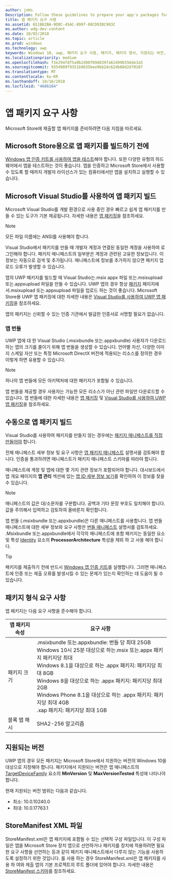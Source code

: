 ```yaml
---
author: jnHs
Description: Follow these guidelines to prepare your app's packages for submission to the Microsoft Store.
title: 앱 패키지 요구 사항
ms.assetid: 651B82BA-9D0C-45AC-8997-88CD93DC903C
ms.author: wdg-dev-content
ms.date: 10/02/2018
ms.topic: article
ms.prod: windows
ms.technology: uwp
keywords: Windows 10, uwp, 패키지 요구 사항, 패키지, 패키지 형식, 지원되는 버전, 제출
ms.localizationpriority: medium
ms.openlocfilehash: f3e294fdf5a9b2d98f09d839fa62499b556de3a5
ms.sourcegitcommit: 9354909f9351b9635bee9bb2dc62db60d2d70107
ms.translationtype: MT
ms.contentlocale: ko-KR
ms.lasthandoff: 10/16/2018
ms.locfileid: "4686164"
---
```

# <a name="app-package-requirements"></a>앱 패키지 요구 사항

Microsoft Store에 제출할 앱 패키지를 준비하려면 다음 지침을 따르세요.

## <a name="before-you-build-your-apps-package-for-the-microsoft-store"></a>Microsoft Store용으로 앱 패키지를 빌드하기 전에

[Windows 앱 인증 키트를 사용하여 앱을 테스트](../debug-test-perf/windows-app-certification-kit.md)해야 합니다. 또한 다양한 유형의 하드웨어에서 앱을 테스트하는 것이 좋습니다. 앱을 인증하고 Microsoft Store에서 사용할 수 있도록 할 때까지 개발자 라이선스가 있는 컴퓨터에서만 앱을 설치하고 실행할 수 있습니다.

## <a name="building-the-app-package-using-microsoft-visual-studio"></a>Microsoft Visual Studio를 사용하여 앱 패키지 빌드

Microsoft Visual Studio를 개발 환경으로 사용 중인 경우 빠르고 쉽게 앱 패키지를 만들 수 있는 도구가 기본 제공됩니다. 자세한 내용은 [앱 패키징](../packaging/index.md)을 참조하세요.

> [!NOTE]
> 모든 파일 이름에는 ANSI를 사용해야 합니다. 

Visual Studio에서 패키지를 만들 때 개발자 계정과 연결된 동일한 계정을 사용하여 로그인해야 합니다. 패키지 매니페스트의 일부분은 계정과 관련된 고유한 정보입니다. 이 정보는 자동으로 검색 및 추가됩니다. 매니페스트에 정보를 추가하지 않으면 패키지 업로드 오류가 발생할 수 있습니다. 

앱의 UWP 패키지를 빌드할 때 Visual Studio는.msix appx 파일 또는.msixupload 또는.appxupload 파일을 만들 수 있습니다. UWP 앱의 경우 항상 [패키지](upload-app-packages.md) 페이지에서.msixupload 또는.appxupload 파일을 업로드 하는 것이 좋습니다. Microsoft Store용 UWP 앱 패키징에 대한 자세한 내용은 [Visual Studio를 사용하여 UWP 앱 패키징](../packaging/packaging-uwp-apps.md)을 참조하세요.

앱의 패키지는 신뢰할 수 있는 인증 기관에서 발급한 인증서로 서명할 필요가 없습니다.


### <a name="app-bundles"></a>앱 번들

UWP 앱에 대 한 Visual Studio (.msixbundle 또는.appxbundle) 사용자가 다운로드 하는 앱의 크기를 줄이기 위해 앱 번들을 생성할 수 있습니다. 언어별 자산, 다양한 이미지 스케일 자산 또는 특정 Microsoft DirectX 버전에 적용되는 리소스를 정의한 경우 이렇게 하면 유용할 수 있습니다.

> [!NOTE]
> 하나의 앱 번들에 모든 아키텍처에 대한 패키지가 포함될 수 있습니다.

앱 번들을 제공할 경우 사용자는 가능한 모든 리소스가 아닌 관련 파일만 다운로드할 수 있습니다. 앱 번들에 대한 자세한 내용은 [앱 패키징](../packaging/index.md) 및 [Visual Studio를 사용하여 UWP 앱 패키징](../packaging/packaging-uwp-apps.md)을 참조하세요.


## <a name="building-the-app-package-manually"></a>수동으로 앱 패키지 빌드

Visual Studio를 사용하여 패키지를 만들지 않는 경우에는 [패키지 매니페스트를 직접 만들어야](https://docs.microsoft.com/uwp/schemas/appxpackage/how-to-create-a-package-manifest-manually) 합니다.

전체 매니페스트 세부 정보 및 요구 사항은 [앱 패키지 매니페스트](https://docs.microsoft.com/uwp/schemas/appxpackage/appx-package-manifest) 설명서를 검토해야 합니다. 인증을 통과하려면 매니페스트가 패키지 매니페스트 스키마를 따라야 합니다.

매니페스트에 계정 및 앱에 대한 몇 가지 관련 정보가 포함되어야 합니다. 대시보드에서 앱 개요 페이지의 **앱 관리** 섹션에 있는 [앱 ID 세부 정보 보기](view-app-identity-details.md)를 확인하여 이 정보를 찾을 수 있습니다.

> [!NOTE]
> 매니페스트의 값은 대/소문자를 구분합니다. 공백과 기타 문장 부호도 일치해야 합니다. 값을 주의해서 입력하고 검토하여 올바른지 확인합니다.


앱 번들 (.msixbundle 또는.appxbundle)은 다른 매니페스트를 사용합니다. 앱 번들 매니페스트에 대한 세부 정보와 요구 사항은 [번들 매니페스트](https://docs.microsoft.com/uwp/schemas/bundlemanifestschema/bundle-manifest) 설명서를 검토하세요. .Msixbundle 또는.appxbundle에서 각각의 매니페스트에 포함 패키지는 동일한 요소 및 특성 [Identity](https://docs.microsoft.com/uwp/schemas/appxpackage/uapmanifestschema/element-identity) 요소의 **ProcessorArchitecture** 특성을 제외 하 고 사용 해야 합니다.

> [!TIP]
> 패키지를 제출하기 전에 반드시 [Windows 앱 인증 키트](../debug-test-perf/windows-app-certification-kit.md)를 실행합니다. 그러면 매니페스트에 인증 또는 제출 오류를 발생시킬 수 있는 문제가 있는지 확인하는 데 도움이 될 수 있습니다.


## <a name="package-format-requirements"></a>패키지 형식 요구 사항

앱 패키지는 다음 요구 사항을 준수해야 합니다.

| 앱 패키지 속성 | 요구 사항                                                          |
|----------------------|----------------------------------------------------------------------|
| 패키지 크기         | .msixbundle 또는.appxbundle: 번들 당 최대 25GB <br>Windows 10시 25분 대상으로 하는.msix 또는.appx 패키지 패키지당 최대<br>Windows 8.1을 대상으로 하는 .appx 패키지: 패키지당 최대 8GB <br> Windows 8을 대상으로 하는 .appx 패키지: 패키지당 최대 2GB <br> Windows Phone 8.1을 대상으로 하는 .appx 패키지: 패키지당 최대 4GB <br> .xap 패키지: 패키지당 최대 1GB                                                                           |
| 블록 맵 해시     | SHA2-256 알고리즘                                                   |


## <a name="supported-versions"></a>지원되는 버전

UWP 앱의 경우 모든 패키지는 Microsoft Store에서 지원하는 버전의 Windows 10을 대상으로 지정해야 합니다. 패키지에서 지원되는 버전은 앱 매니페스트의 [TargetDeviceFamily](https://docs.microsoft.com/uwp/schemas/appxpackage/uapmanifestschema/element-targetdevicefamily) 요소의 **MinVersion** 및 **MaxVersionTested** 특성에 나타나야 합니다.

현재 지원되는 버전 범위는 다음과 같습니다. 
- 최소: 10.0.10240.0
- 최대: 10.0.17763.1


## <a name="storemanifest-xml-file"></a>StoreManifest XML 파일

StoreManifest.xml은 앱 패키지에 포함될 수 있는 선택적 구성 파일입니다. 이 구성 파일은 앱을 Microsoft Store 장치 앱으로 선언하거나 패키지를 장치에 적용하려면 필요한 요구 사항을 선언하는 등과 같이 패키지 매니페스트에서 다루지 않는 기능을 사용하도록 설정하기 위한 것입니다. 를 사용 하는 경우 StoreManifest.xml은 앱 패키지를 사용 하 여와 제출 앱의 기본 프로젝트의 루트 폴더에 있어야 합니다. 자세한 내용은 [StoreManifest 스키마](https://docs.microsoft.com/uwp/schemas/storemanifest/store-manifest-schema-portal)를 참조하세요.

 

 




